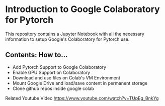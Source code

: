 
# Introduction to Google Colaboratory for Pytorch

This repository contains a Jupyter Notebook with all the necessary information to setup Google's Colaboratory for Pytorch use.

## Contents: How to...

  - Add Pytorch Support to Google Colaboratory
  - Enable GPU Support on Colaboratory
  - Download and use files on Colab's VM Environment
  - Mount Google Drive and load/save content in permanent storage
  - Clone github repos inside google colab
 

Related Youtube Video
https://www.youtube.com/watch?v=TUpEg_BnkYg
